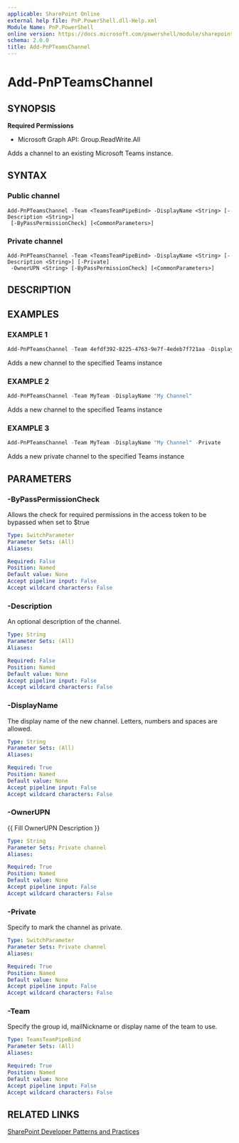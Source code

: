 ```yaml
---
applicable: SharePoint Online
external help file: PnP.PowerShell.dll-Help.xml
Module Name: PnP.PowerShell
online version: https://docs.microsoft.com/powershell/module/sharepoint-pnp/add-pnpteamschannel
schema: 2.0.0
title: Add-PnPTeamsChannel
---
```


# Add-PnPTeamsChannel

## SYNOPSIS

**Required Permissions**

  * Microsoft Graph API: Group.ReadWrite.All

Adds a channel to an existing Microsoft Teams instance.

## SYNTAX

### Public channel
```
Add-PnPTeamsChannel -Team <TeamsTeamPipeBind> -DisplayName <String> [-Description <String>]
 [-ByPassPermissionCheck] [<CommonParameters>]
```

### Private channel
```
Add-PnPTeamsChannel -Team <TeamsTeamPipeBind> -DisplayName <String> [-Description <String>] [-Private]
 -OwnerUPN <String> [-ByPassPermissionCheck] [<CommonParameters>]
```

## DESCRIPTION

## EXAMPLES

### EXAMPLE 1
```powershell
Add-PnPTeamsChannel -Team 4efdf392-8225-4763-9e7f-4edeb7f721aa -DisplayName "My Channel"
```

Adds a new channel to the specified Teams instance

### EXAMPLE 2
```powershell
Add-PnPTeamsChannel -Team MyTeam -DisplayName "My Channel"
```

Adds a new channel to the specified Teams instance

### EXAMPLE 3
```powershell
Add-PnPTeamsChannel -Team MyTeam -DisplayName "My Channel" -Private
```

Adds a new private channel to the specified Teams instance

## PARAMETERS

### -ByPassPermissionCheck
Allows the check for required permissions in the access token to be bypassed when set to $true

```yaml
Type: SwitchParameter
Parameter Sets: (All)
Aliases:

Required: False
Position: Named
Default value: None
Accept pipeline input: False
Accept wildcard characters: False
```

### -Description
An optional description of the channel.

```yaml
Type: String
Parameter Sets: (All)
Aliases:

Required: False
Position: Named
Default value: None
Accept pipeline input: False
Accept wildcard characters: False
```

### -DisplayName
The display name of the new channel. Letters, numbers and spaces are allowed.

```yaml
Type: String
Parameter Sets: (All)
Aliases:

Required: True
Position: Named
Default value: None
Accept pipeline input: False
Accept wildcard characters: False
```

### -OwnerUPN
{{ Fill OwnerUPN Description }}

```yaml
Type: String
Parameter Sets: Private channel
Aliases:

Required: True
Position: Named
Default value: None
Accept pipeline input: False
Accept wildcard characters: False
```

### -Private
Specify to mark the channel as private.

```yaml
Type: SwitchParameter
Parameter Sets: Private channel
Aliases:

Required: True
Position: Named
Default value: None
Accept pipeline input: False
Accept wildcard characters: False
```

### -Team
Specify the group id, mailNickname or display name of the team to use.

```yaml
Type: TeamsTeamPipeBind
Parameter Sets: (All)
Aliases:

Required: True
Position: Named
Default value: None
Accept pipeline input: False
Accept wildcard characters: False
```

## RELATED LINKS

[SharePoint Developer Patterns and Practices](https://aka.ms/sppnp)
